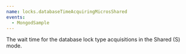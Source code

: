 ```yaml
---
name: locks.databaseTimeAcquiringMicrosShared
events:
  - MongodSample
---
```


The wait time for the database lock type acquisitions in the Shared (S) mode.